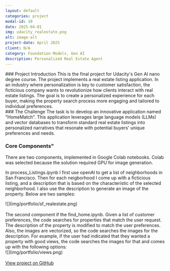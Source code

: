 ```yaml
---
layout: default
categories: project
modal-id: 10
date: 2025-04-01
img: udacity_realestate.png
alt: image-alt
project-date: April 2025
client: N/A
category: Foundation Models, Gen AI
description: Personalized Real Estate Agent
---
```


<div style="text-align: left;" markdown="1">
### Project Introduction
This is the final project for Udacity's Gen AI nano degree course.  
The project implements a real estate listing application. In an industry where personalization is key to customer satisfaction, the ficticious company wants to revolutionize how clients interact with real estate listings. The goal is to create a personalized experience for each buyer, making the property search process more engaging and tailored to individual preferences.
</div>

<div style="text-align: left;" markdown="1">
### The Challenge
The task is to develop an innovative application named "HomeMatch". This application leverages large language models (LLMs) and vector databases to transform standard real estate listings into personalized narratives that resonate with potential buyers' unique preferences and needs.
</div>

<div style="text-align: left;" markdown="1">

### Core Components"
There are two components, implemented in Google Colab notebooks.  Colab was selected because the solution required GPU for image generation.

In process_Listings.ipynb I first use openAI to get a list of neighborhoods in San Francisco.  Then for each neigborhood I come up with a ficticious listing, and a description that is based on the characteristic of the selected neighborhood.  I also use the description to generate an image of the property.  Below are two samples:

</div>
![](img/portfolio/sf_realestate.png)
<br><br>

<div style="text-align: left;" markdown="1">
The second component if the find_home.ipynb.  Given a list of customer preferences, the code searches for properties that match the user request.  The description of the property is modified to match the user preferences.  Also, the images are vectorized, so the code searches the images for the description.  For example, if the user had indicated that they wanted a property with good views, the code searches the images for that and comes up with the following options:
</div>
![](img/portfolio/views.png)
<br><br>

<div>

<div style="text-align: left;">
  <a href="https://github.com/albertjordan/Personalized_Real_Estate_Agent" target="_blank">View project on GitHub</a>
</div>


